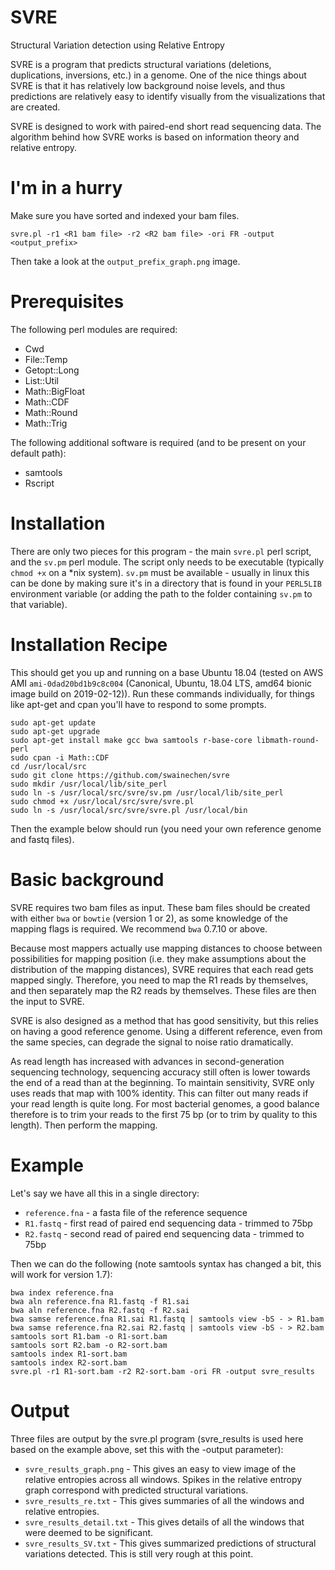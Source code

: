 # SVRE
Structural Variation detection using Relative Entropy

SVRE is a program that predicts structural variations (deletions, duplications, inversions, etc.) in a genome. One of the nice things about SVRE is that it has relatively low background noise levels, and thus predictions are relatively easy to identify visually from the visualizations that are created.

SVRE is designed to work with paired-end short read sequencing data. The algorithm behind how SVRE works is based on information theory and relative entropy.

# I'm in a hurry
Make sure you have sorted and indexed your bam files.
```
svre.pl -r1 <R1 bam file> -r2 <R2 bam file> -ori FR -output <output_prefix>
```
Then take a look at the `output_prefix_graph.png` image.

# Prerequisites
The following perl modules are required:
* Cwd
* File::Temp
* Getopt::Long
* List::Util
* Math::BigFloat
* Math::CDF
* Math::Round
* Math::Trig

The following additional software is required (and to be present on your default path):
* samtools
* Rscript

# Installation
There are only two pieces for this program - the main `svre.pl` perl script, and the `sv.pm` perl module. The script only needs to be executable (typically `chmod +x` on a \*nix system). `sv.pm` must be available - usually in linux this can be done by making sure it's in a directory that is found in your `PERL5LIB` environment variable (or adding the path to the folder containing `sv.pm` to that variable).

# Installation Recipe
This should get you up and running on a base Ubuntu 18.04 (tested on AWS AMI `ami-0dad20bd1b9c8c004` (Canonical, Ubuntu, 18.04 LTS, amd64 bionic image build on 2019-02-12)). Run these commands individually, for things like apt-get and cpan you'll have to respond to some prompts.
```
sudo apt-get update
sudo apt-get upgrade
sudo apt-get install make gcc bwa samtools r-base-core libmath-round-perl
sudo cpan -i Math::CDF
cd /usr/local/src
sudo git clone https://github.com/swainechen/svre
sudo mkdir /usr/local/lib/site_perl
sudo ln -s /usr/local/src/svre/sv.pm /usr/local/lib/site_perl
sudo chmod +x /usr/local/src/svre/svre.pl
sudo ln -s /usr/local/src/svre/svre.pl /usr/local/bin
```
Then the example below should run (you need your own reference genome and fastq files).

# Basic background
SVRE requires two bam files as input.
These bam files should be created with either `bwa` or `bowtie` (version 1 or 2), as some knowledge of the mapping flags is required. We recommend `bwa` 0.7.10 or above.

Because most mappers actually use mapping distances to choose between possibilities for mapping position (i.e. they make assumptions about the distribution of the mapping distances), SVRE requires that each read gets mapped singly. Therefore, you need to map the R1 reads by themselves, and then separately map the R2 reads by themselves. These files are then the input to SVRE.

SVRE is also designed as a method that has good sensitivity, but this relies on having a good reference genome. Using a different reference, even from the same species, can degrade the signal to noise ratio dramatically.

As read length has increased with advances in second-generation sequencing technology, sequencing accuracy still often is lower towards the end of a read than at the beginning. To maintain sensitivity, SVRE only uses reads that map with 100% identity. This can filter out many reads if your read length is quite long. For most bacterial genomes, a good balance therefore is to trim your reads to the first 75 bp (or to trim by quality to this length). Then perform the mapping.

# Example
Let's say we have all this in a single directory:
* `reference.fna` - a fasta file of the reference sequence
* `R1.fastq` - first read of paired end sequencing data - trimmed to 75bp
* `R2.fastq` - second read of paired end sequencing data - trimmed to 75bp

Then we can do the following (note samtools syntax has changed a bit, this will work for version 1.7):
```
bwa index reference.fna
bwa aln reference.fna R1.fastq -f R1.sai
bwa aln reference.fna R2.fastq -f R2.sai
bwa samse reference.fna R1.sai R1.fastq | samtools view -bS - > R1.bam
bwa samse reference.fna R2.sai R2.fastq | samtools view -bS - > R2.bam
samtools sort R1.bam -o R1-sort.bam
samtools sort R2.bam -o R2-sort.bam
samtools index R1-sort.bam
samtools index R2-sort.bam
svre.pl -r1 R1-sort.bam -r2 R2-sort.bam -ori FR -output svre_results
```

# Output
Three files are output by the svre.pl program (svre_results is used here based on the example above, set this with the -output parameter):
* `svre_results_graph.png` - This gives an easy to view image of the relative entropies across all windows. Spikes in the relative entropy graph correspond with predicted structural variations.
* `svre_results_re.txt` - This gives summaries of all the windows and relative entropies.
* `svre_results_detail.txt` - This gives details of all the windows that were deemed to be significant.
* `svre_results_SV.txt` - This gives summarized predictions of structural variations detected. This is still very rough at this point.
